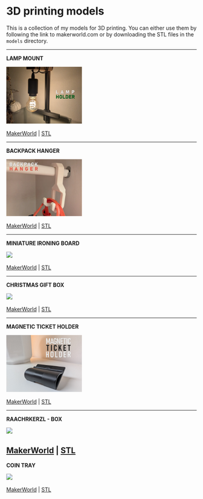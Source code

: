 # 3D printing models

This is a collection of my models for 3D printing. You can either use them by following the link to makerworld.com or by downloading the STL files in the `models` directory.

---

**LAMP MOUNT**

<img src="https://github.com/shering1988/3d-print/blob/main/images/2024-12-04_b88de465aa7db.webp" width="200">

[MakerWorld](https://makerworld.com/de/models/849174) | [STL](https://github.com/shering1988/3d-print/blob/main/models/lampholder_terrarium.stl)

---

**BACKPACK HANGER**

<img src="https://github.com/shering1988/3d-print/blob/main/images/2024-12-04_56d668b9cd1f7.webp" width="200">

[MakerWorld](https://makerworld.com/de/models/849106) | [STL](https://github.com/shering1988/3d-print/blob/main/models/hanger.stl)

---

**MINIATURE IRONING BOARD**

<img src="https://github.com/shering1988/3d-print/blob/main/images/b%C3%BCgelbrett.png" width="200">

[MakerWorld](https://makerworld.com/de/models/860206#profileId-810316) | [STL](https://github.com/shering1988/3d-print/tree/main/models/ironing-board)

---

**CHRISTMAS GIFT BOX**

<img src="https://github.com/shering1988/3d-print/blob/main/images/cover-xmasbox.png" width="200">

[MakerWorld](https://makerworld.com/de/models/867587#profileId-818921) | [STL](https://github.com/shering1988/3d-print/tree/main/models/xmas-box)

---

**MAGNETIC TICKET HOLDER**

<img src="https://github.com/shering1988/3d-print/blob/main/images/cover-tickethalter.jpg" width="200">

[MakerWorld](https://makerworld.com/de/models/902805#profileId-862218) | [STL](https://github.com/shering1988/3d-print/blob/main/models/halter.stl)

---

**RAACHRKERZL - BOX**

<img src="https://github.com/shering1988/3d-print/blob/main/images/cover-raachrkerzl.png" width="200">

[MakerWorld](https://makerworld.com/de/models/869890#profileId-821684) | [STL](https://github.com/shering1988/3d-print/tree/main/models/raachrkerzl)
---

**COIN TRAY**

<img src="https://github.com/shering1988/3d-print/blob/main/images/inlay.png" width="200">

[MakerWorld](https://makerworld.com/de/models/955724#profileId-924615) | [STL](https://github.com/shering1988/3d-print/tree/main/models/inlay.stl)
